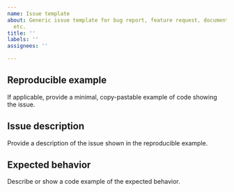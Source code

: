 ```yaml
---
name: Issue template
about: Generic issue template for bug report, feature request, documentation, question,
  etc.
title: ''
labels: ''
assignees: ''

---
```


## Reproducible example

If applicable, provide a minimal, copy-pastable example of code showing the issue.

## Issue description

Provide a description of the issue shown in the reproducible example.

## Expected behavior

Describe or show a code example of the expected behavior.
